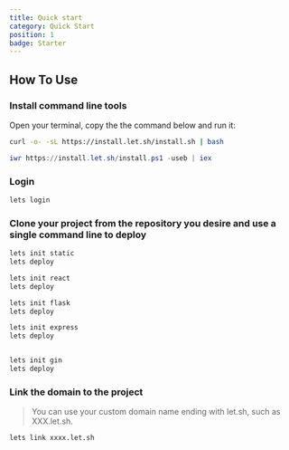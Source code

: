 ```yaml
---
title: Quick start
category: Quick Start
position: 1
badge: Starter
---
```


## How To Use

### Install command line tools

Open your terminal, copy the the command below and run it:

<code-group>
  <code-block label="linux/macOS" active>

```bash
curl -o- -sL https://install.let.sh/install.sh | bash
```

  </code-block>
  <code-block label="Windows">

```powershell
iwr https://install.let.sh/install.ps1 -useb | iex
```

  </code-block>
</code-group>

### Login

```bash
lets login
```

### Clone your project from the repository you desire and use a single command line to deploy

<code-group>
  <code-block label="static" active>

```bash
lets init static
lets deploy
```

  </code-block>
  <code-block label="react">

```bash
lets init react
lets deploy
```

  </code-block>
  <code-block label="flask">

```bash
lets init flask
lets deploy
```

  </code-block>
  <code-block label="express">

```bash
lets init express
lets deploy
```

  </code-block>
  <code-block label="gin">

```bash

lets init gin
lets deploy
```

  </code-block>
</code-group>

### Link the domain to the project

> You can use your custom domain name ending with let.sh, such as XXX.let.sh.  
> 
```bash
lets link xxxx.let.sh
```

<!--
## Admonitions

:::note
This is a note
:::

:::tip
This is a tip
:::

:::important
This is important
:::

:::caution
This is a caution
:::

:::warning
This is a warning
::: -->
